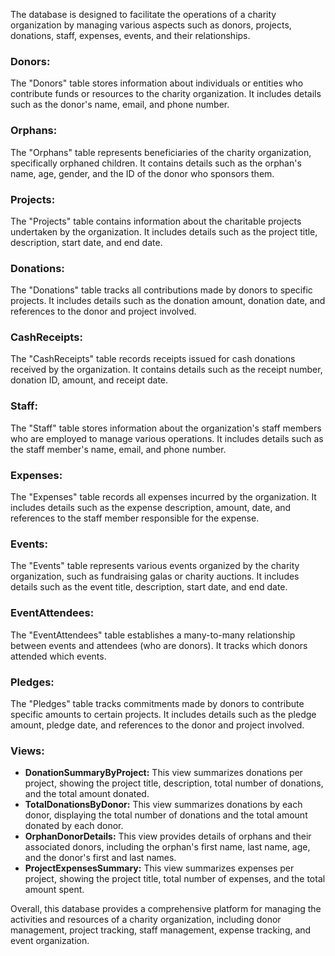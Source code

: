 The database is designed to facilitate the operations of a charity organization by managing various aspects such as donors, projects, donations, staff, expenses, events, and their relationships.

### Donors:
The "Donors" table stores information about individuals or entities who contribute funds or resources to the charity organization. It includes details such as the donor's name, email, and phone number.

### Orphans:
The "Orphans" table represents beneficiaries of the charity organization, specifically orphaned children. It contains details such as the orphan's name, age, gender, and the ID of the donor who sponsors them.

### Projects:
The "Projects" table contains information about the charitable projects undertaken by the organization. It includes details such as the project title, description, start date, and end date.

### Donations:
The "Donations" table tracks all contributions made by donors to specific projects. It includes details such as the donation amount, donation date, and references to the donor and project involved.

### CashReceipts:
The "CashReceipts" table records receipts issued for cash donations received by the organization. It contains details such as the receipt number, donation ID, amount, and receipt date.

### Staff:
The "Staff" table stores information about the organization's staff members who are employed to manage various operations. It includes details such as the staff member's name, email, and phone number.

### Expenses:
The "Expenses" table records all expenses incurred by the organization. It includes details such as the expense description, amount, date, and references to the staff member responsible for the expense.

### Events:
The "Events" table represents various events organized by the charity organization, such as fundraising galas or charity auctions. It includes details such as the event title, description, start date, and end date.

### EventAttendees:
The "EventAttendees" table establishes a many-to-many relationship between events and attendees (who are donors). It tracks which donors attended which events.

### Pledges:
The "Pledges" table tracks commitments made by donors to contribute specific amounts to certain projects. It includes details such as the pledge amount, pledge date, and references to the donor and project involved.

### Views:
- **DonationSummaryByProject:** This view summarizes donations per project, showing the project title, description, total number of donations, and the total amount donated.
- **TotalDonationsByDonor:** This view summarizes donations by each donor, displaying the total number of donations and the total amount donated by each donor.
- **OrphanDonorDetails:** This view provides details of orphans and their associated donors, including the orphan's first name, last name, age, and the donor's first and last names.
- **ProjectExpensesSummary:** This view summarizes expenses per project, showing the project title, total number of expenses, and the total amount spent.

Overall, this database provides a comprehensive platform for managing the activities and resources of a charity organization, including donor management, project tracking, staff management, expense tracking, and event organization.

